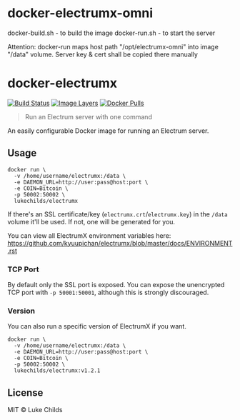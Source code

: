 # docker-electrumx-omni
docker-build.sh - to build the image
docker-run.sh - to start the server 

Attention: docker-run maps host path "/opt/electrumx-omni" into image "/data" volume. Server key & cert shall be copied there manually




# docker-electrumx

[![Build Status](https://travis-ci.org/lukechilds/docker-electrumx.svg?branch=master)](https://travis-ci.org/lukechilds/docker-electrumx)
[![Image Layers](https://images.microbadger.com/badges/image/lukechilds/electrumx.svg)](https://microbadger.com/images/lukechilds/electrumx)
[![Docker Pulls](https://img.shields.io/docker/pulls/lukechilds/electrumx.svg)](https://hub.docker.com/r/lukechilds/electrumx/)

> Run an Electrum server with one command

An easily configurable Docker image for running an Electrum server.

## Usage

```
docker run \
  -v /home/username/electrumx:/data \
  -e DAEMON_URL=http://user:pass@host:port \
  -e COIN=Bitcoin \
  -p 50002:50002 \
  lukechilds/electrumx
```

If there's an SSL certificate/key (`electrumx.crt`/`electrumx.key`) in the `/data` volume it'll be used. If not, one will be generated for you.

You can view all ElectrumX environment variables here: https://github.com/kyuupichan/electrumx/blob/master/docs/ENVIRONMENT.rst

### TCP Port

By default only the SSL port is exposed. You can expose the unencrypted TCP port with `-p 50001:50001`, although this is strongly discouraged.

### Version

You can also run a specific version of ElectrumX if you want.

```
docker run \
  -v /home/username/electrumx:/data \
  -e DAEMON_URL=http://user:pass@host:port \
  -e COIN=Bitcoin \
  -p 50002:50002 \
  lukechilds/electrumx:v1.2.1
```

## License

MIT © Luke Childs
